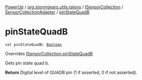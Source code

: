 [PowerUp](../../../index.md) / [org.stormgears.utils.talons](../../index.md) / [ISensorCollection](../index.md) / [SensorCollectionAdapter](index.md) / [pinStateQuadB](./pin-state-quad-b.md)

# pinStateQuadB

`val pinStateQuadB: `[`Boolean`](https://kotlinlang.org/api/latest/jvm/stdlib/kotlin/-boolean/index.html)

Overrides [ISensorCollection.pinStateQuadB](../pin-state-quad-b.md)

Gets pin state quad b.

**Return**
Digital level of QUADB pin (1 if asserted, 0 if not asserted).

